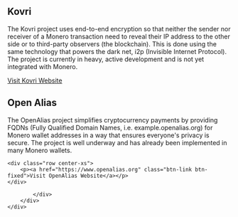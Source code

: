 <div class="site-wrap">
<section class="container">
    <div class="row">
        <div class="left half no-pad-sm col-lg-6 col-md-6 col-sm-12 col-xs-12">
            <div class="info-block">
                <div class="row center-xs">
                    <div class="col">
                        <h2>Kovri</h2>
                    </div>
                </div>
<div class="row start-xs monero-project" markdown="1">

The Kovri project uses end-to-end encryption so that neither the sender nor receiver of a Monero transaction need to reveal their IP address to the other side or to third-party observers (the blockchain). This is done using the same technology that powers the dark net, i2p (Invisible Internet Protocol). The project is currently in heavy, active development and is not yet integrated with Monero.

</div>
    <div class="row center-xs">
        <p><a href="https://www.getkovri.org" class="btn-link btn-fixed">Visit Kovri Website</a></p>
    </div>
            </div>
        </div>
        <div class="right half col-lg-6 col-md-6 col-sm-12 col-xs-12">
            <div class="info-block">
                <div class="row center-xs">
                    <div class="col">
                        <h2>Open Alias</h2>
                    </div>
                </div>
<div class="row start-xs monero-project" markdown="1">

The OpenAlias project simplifies cryptocurrency payments by providing FQDNs (Fully Qualified Domain Names, i.e. example.openalias.org) for Monero wallet addresses in a way that ensures everyone's privacy is secure. The project is well underway and has already been implemented in many Monero wallets.



</div>

    <div class="row center-xs">
        <p><a href="https://www.openalias.org" class="btn-link btn-fixed">Visit OpenAlias Website</a></p>
    </div>

            </div>
        </div>
    </div>
</section>
</div>
